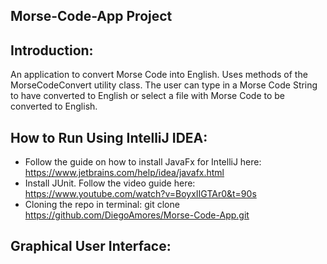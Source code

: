 ## Morse-Code-App Project

## Introduction:
An application to convert Morse Code into English. Uses methods of the MorseCodeConvert utility class. The user can type in a Morse Code String to have converted to English or select a file with Morse Code to be converted to English.

## How to Run Using IntelliJ IDEA:
- Follow the guide on how to install JavaFx for IntelliJ here: https://www.jetbrains.com/help/idea/javafx.html
- Install JUnit. Follow the video guide here: https://www.youtube.com/watch?v=BoyxIIGTAr0&t=90s
- Cloning the repo in terminal: git clone https://github.com/DiegoAmores/Morse-Code-App.git


## Graphical User Interface:

